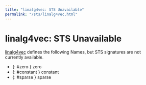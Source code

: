```yaml
---
title: "linalg4vec: STS Unavailable"
permalink: "/sts/linalg4vec.html"
---
```


# linalg4vec: STS Unavailable


[linalg4vec](/cd/linalg4vec)
defines the following Names, but STS signatures are not currently available.


 *  {: #zero } zero
 *  {: #constant } constant
 *  {: #sparse } sparse